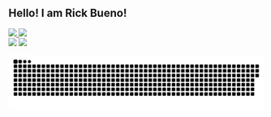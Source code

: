 ## Hello! I am Rick Bueno!
<div>
  <a href="https://github.com/bueno">
  <img height="180em" src="https://github-readme-stats.vercel.app/api?username=bueno&show_icons=true&theme=cobalt&include_all_commits=true&count_private=true"/>
  <img height="180em" src="https://github-readme-stats.vercel.app/api/top-langs/?username=bueno&layout=compact&langs_count=7&theme=cobalt"/>
</div>
 
<div> 
  <a href="https://www.instagram.com/rickgood_/" target="_blank"><img src="https://img.shields.io/badge/-Instagram-%23E4405F?style=for-the-badge&logo=instagram&logoColor=white" target="_blank"></a>
  <a href="https://www.linkedin.com/in/riquebueno/" target="_blank"><img src="https://img.shields.io/badge/-LinkedIn-%230077B5?style=for-the-badge&logo=linkedin&logoColor=white" target="_blank"></a> 
 
  ![Snake animation](https://github.com/Samuelbrandani/Samuelbrandani/blob/main/imgs/github-contribution-grid-snake.svg)
 
</div>


